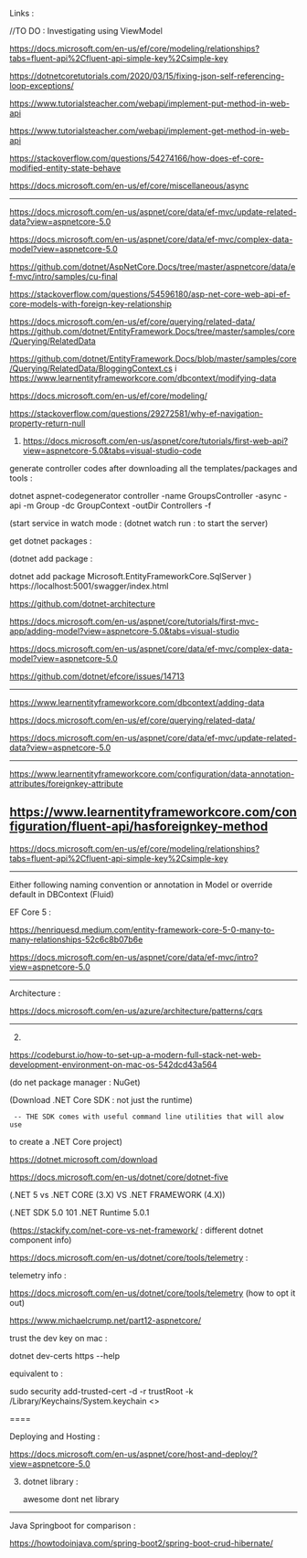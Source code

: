 Links :


//TO DO : Investigating using ViewModel

https://docs.microsoft.com/en-us/ef/core/modeling/relationships?tabs=fluent-api%2Cfluent-api-simple-key%2Csimple-key

https://dotnetcoretutorials.com/2020/03/15/fixing-json-self-referencing-loop-exceptions/

https://www.tutorialsteacher.com/webapi/implement-put-method-in-web-api

https://www.tutorialsteacher.com/webapi/implement-get-method-in-web-api

https://stackoverflow.com/questions/54274166/how-does-ef-core-modified-entity-state-behave

https://docs.microsoft.com/en-us/ef/core/miscellaneous/async

----

https://docs.microsoft.com/en-us/aspnet/core/data/ef-mvc/update-related-data?view=aspnetcore-5.0

https://docs.microsoft.com/en-us/aspnet/core/data/ef-mvc/complex-data-model?view=aspnetcore-5.0

https://github.com/dotnet/AspNetCore.Docs/tree/master/aspnetcore/data/ef-mvc/intro/samples/cu-final

https://stackoverflow.com/questions/54596180/asp-net-core-web-api-ef-core-models-with-foreign-key-relationship

https://docs.microsoft.com/en-us/ef/core/querying/related-data/
https://github.com/dotnet/EntityFramework.Docs/tree/master/samples/core/Querying/RelatedData

https://github.com/dotnet/EntityFramework.Docs/blob/master/samples/core/Querying/RelatedData/BloggingContext.cs
i
https://www.learnentityframeworkcore.com/dbcontext/modifying-data

https://docs.microsoft.com/en-us/ef/core/modeling/

https://stackoverflow.com/questions/29272581/why-ef-navigation-property-return-null


1. https://docs.microsoft.com/en-us/aspnet/core/tutorials/first-web-api?view=aspnetcore-5.0&tabs=visual-studio-code

generate controller codes after downloading all the templates/packages and tools 
:

   dotnet aspnet-codegenerator controller -name GroupsController -async -api -m Group  -dc GroupContext -outDir Controllers -f

(start service in watch mode : 
   (dotnet watch run : to start the server)

get dotnet packages : 

(dotnet add package : 

   dotnet add package Microsoft.EntityFrameworkCore.SqlServer
)
https://localhost:5001/swagger/index.html


https://github.com/dotnet-architecture

https://docs.microsoft.com/en-us/aspnet/core/tutorials/first-mvc-app/adding-model?view=aspnetcore-5.0&tabs=visual-studio

https://docs.microsoft.com/en-us/aspnet/core/data/ef-mvc/complex-data-model?view=aspnetcore-5.0


https://github.com/dotnet/efcore/issues/14713

---


https://www.learnentityframeworkcore.com/dbcontext/adding-data

https://docs.microsoft.com/en-us/ef/core/querying/related-data/


https://docs.microsoft.com/en-us/aspnet/core/data/ef-mvc/update-related-data?view=aspnetcore-5.0

----
https://www.learnentityframeworkcore.com/configuration/data-annotation-attributes/foreignkey-attribute

https://www.learnentityframeworkcore.com/configuration/fluent-api/hasforeignkey-method
----

https://docs.microsoft.com/en-us/ef/core/modeling/relationships?tabs=fluent-api%2Cfluent-api-simple-key%2Csimple-key

----


Either following naming convention or annotation in Model or override default in DBContext (Fluid)

EF Core 5 : 

https://henriquesd.medium.com/entity-framework-core-5-0-many-to-many-relationships-52c6c8b07b6e

https://docs.microsoft.com/en-us/aspnet/core/data/ef-mvc/intro?view=aspnetcore-5.0

----

Architecture : 

https://docs.microsoft.com/en-us/azure/architecture/patterns/cqrs


-----

 
2. 
https://codeburst.io/how-to-set-up-a-modern-full-stack-net-web-development-environment-on-mac-os-542dcd43a564

(do net package manager : NuGet)

  (Download .NET Core SDK  : not just the runtime)


     -- THE SDK comes with useful command line utilities that will alow use
to create a .NET Core project)

https://dotnet.microsoft.com/download

https://docs.microsoft.com/en-us/dotnet/core/dotnet-five

(.NET 5 vs .NET CORE (3.X)  VS .NET FRAMEWORK (4.X))


  (.NET SDK 5.0 101
   .NET Runtime 5.0.1

(https://stackify.com/net-core-vs-net-framework/ : different dotnet component info)

https://docs.microsoft.com/en-us/dotnet/core/tools/telemetry : 

   telemetry info :  

https://docs.microsoft.com/en-us/dotnet/core/tools/telemetry
  (how to opt it out)

https://www.michaelcrump.net/part12-aspnetcore/

trust the dev key on mac : 

dotnet dev-certs https --help

equivalent to : 

sudo security add-trusted-cert -d -r trustRoot -k /Library/Keychains/System.keychain <<certificate>>


====

Deploying and Hosting : 

https://docs.microsoft.com/en-us/aspnet/core/host-and-deploy/?view=aspnetcore-5.0


3. dotnet library : 

   awesome dont net library

---

Java Springboot for comparison : 

   https://howtodoinjava.com/spring-boot2/spring-boot-crud-hibernate/



